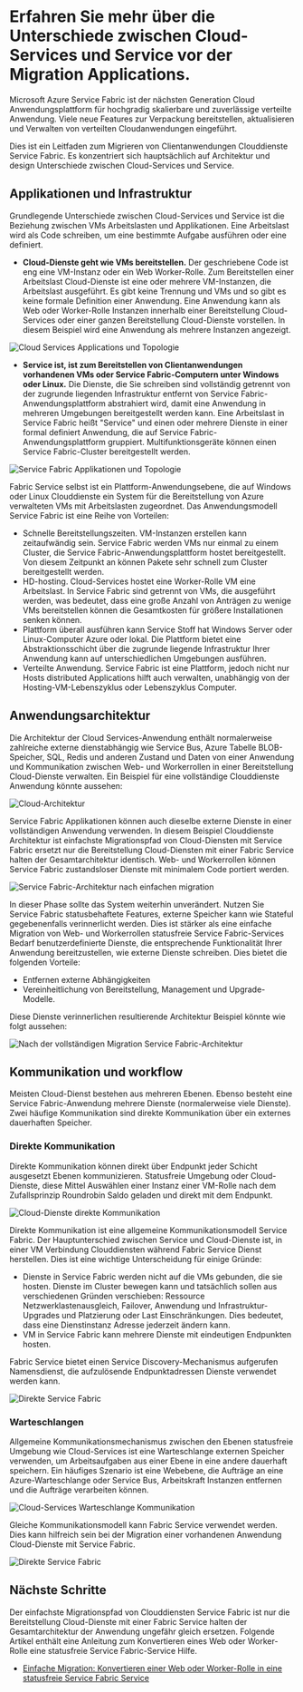 <properties
   pageTitle="Unterschiede zwischen Cloud-Services und Service | Microsoft Azure"
   description="Eine grundlegende Übersicht über Migration Anwendung von Clouddiensten Service Fabric."
   services="service-fabric"
   documentationCenter=".net"
   authors="vturecek"
   manager="timlt"
   editor=""/>

<tags
   ms.service="service-fabric"
   ms.devlang="dotNet"
   ms.topic="article"
   ms.tgt_pltfrm="NA"
   ms.workload="NA"
   ms.date="10/19/2016"
   ms.author="vturecek"/>

# <a name="learn-about-the-differences-between-cloud-services-and-service-fabric-before-migrating-applications"></a>Erfahren Sie mehr über die Unterschiede zwischen Cloud-Services und Service vor der Migration Applications.
Microsoft Azure Service Fabric ist der nächsten Generation Cloud Anwendungsplattform für hochgradig skalierbare und zuverlässige verteilte Anwendung. Viele neue Features zur Verpackung bereitstellen, aktualisieren und Verwalten von verteilten Cloudanwendungen eingeführt. 

Dies ist ein Leitfaden zum Migrieren von Clientanwendungen Clouddienste Service Fabric. Es konzentriert sich hauptsächlich auf Architektur und design Unterschiede zwischen Cloud-Services und Service.
 
## <a name="applications-and-infrastructure"></a>Applikationen und Infrastruktur

Grundlegende Unterschiede zwischen Cloud-Services und Service ist die Beziehung zwischen VMs Arbeitslasten und Applikationen. Eine Arbeitslast wird als Code schreiben, um eine bestimmte Aufgabe ausführen oder eine definiert.
 
 - **Cloud-Dienste geht wie VMs bereitstellen.** Der geschriebene Code ist eng eine VM-Instanz oder ein Web Worker-Rolle. Zum Bereitstellen einer Arbeitslast Cloud-Dienste ist eine oder mehrere VM-Instanzen, die Arbeitslast ausgeführt. Es gibt keine Trennung und VMs und so gibt es keine formale Definition einer Anwendung. Eine Anwendung kann als Web oder Worker-Rolle Instanzen innerhalb einer Bereitstellung Cloud-Services oder einer ganzen Bereitstellung Cloud-Dienste vorstellen. In diesem Beispiel wird eine Anwendung als mehrere Instanzen angezeigt.
 
![Cloud Services Applications und Topologie][1]

 - **Service ist, ist zum Bereitstellen von Clientanwendungen vorhandenen VMs oder Service Fabric-Computern unter Windows oder Linux.** Die Dienste, die Sie schreiben sind vollständig getrennt von der zugrunde liegenden Infrastruktur entfernt von Service Fabric-Anwendungsplattform abstrahiert wird, damit eine Anwendung in mehreren Umgebungen bereitgestellt werden kann. Eine Arbeitslast in Service Fabric heißt "Service" und einen oder mehrere Dienste in einer formal definiert Anwendung, die auf Service Fabric-Anwendungsplattform gruppiert. Multifunktionsgeräte können einen Service Fabric-Cluster bereitgestellt werden.
 
![Service Fabric Applikationen und Topologie][2]
 
Fabric Service selbst ist ein Plattform-Anwendungsebene, die auf Windows oder Linux Clouddienste ein System für die Bereitstellung von Azure verwalteten VMs mit Arbeitslasten zugeordnet.
Das Anwendungsmodell Service Fabric ist eine Reihe von Vorteilen:

 - Schnelle Bereitstellungszeiten. VM-Instanzen erstellen kann zeitaufwändig sein. Service Fabric werden VMs nur einmal zu einem Cluster, die Service Fabric-Anwendungsplattform hostet bereitgestellt. Von diesem Zeitpunkt an können Pakete sehr schnell zum Cluster bereitgestellt werden.
 - HD-hosting. Cloud-Services hostet eine Worker-Rolle VM eine Arbeitslast. In Service Fabric sind getrennt von VMs, die ausgeführt werden, was bedeutet, dass eine große Anzahl von Anträgen zu wenige VMs bereitstellen können die Gesamtkosten für größere Installationen senken können.
 - Plattform überall ausführen kann Service Stoff hat Windows Server oder Linux-Computer Azure oder lokal. Die Plattform bietet eine Abstraktionsschicht über die zugrunde liegende Infrastruktur Ihrer Anwendung kann auf unterschiedlichen Umgebungen ausführen. 
 - Verteilte Anwendung. Service Fabric ist eine Plattform, jedoch nicht nur Hosts distributed Applications hilft auch verwalten, unabhängig von der Hosting-VM-Lebenszyklus oder Lebenszyklus Computer.

## <a name="application-architecture"></a>Anwendungsarchitektur

Die Architektur der Cloud Services-Anwendung enthält normalerweise zahlreiche externe dienstabhängig wie Service Bus, Azure Tabelle BLOB-Speicher, SQL, Redis und anderen Zustand und Daten von einer Anwendung und Kommunikation zwischen Web- und Workerrollen in einer Bereitstellung Cloud-Dienste verwalten. Ein Beispiel für eine vollständige Clouddienste Anwendung könnte aussehen:  

![Cloud-Architektur][9]

Service Fabric Applikationen können auch dieselbe externe Dienste in einer vollständigen Anwendung verwenden. In diesem Beispiel Clouddienste Architektur ist einfachste Migrationspfad von Cloud-Diensten mit Service Fabric ersetzt nur die Bereitstellung Cloud-Diensten mit einer Fabric Service halten der Gesamtarchitektur identisch. Web- und Workerrollen können Service Fabric zustandsloser Dienste mit minimalem Code portiert werden.

![Service Fabric-Architektur nach einfachen migration][10]

In dieser Phase sollte das System weiterhin unverändert. Nutzen Sie Service Fabric statusbehaftete Features, externe Speicher kann wie Stateful gegebenenfalls verinnerlicht werden. Dies ist stärker als eine einfache Migration von Web- und Workerrollen statusfreie Service Fabric-Services Bedarf benutzerdefinierte Dienste, die entsprechende Funktionalität Ihrer Anwendung bereitzustellen, wie externe Dienste schreiben. Dies bietet die folgenden Vorteile: 

 - Entfernen externe Abhängigkeiten 
 - Vereinheitlichung von Bereitstellung, Management und Upgrade-Modelle. 
 
Diese Dienste verinnerlichen resultierende Architektur Beispiel könnte wie folgt aussehen:

![Nach der vollständigen Migration Service Fabric-Architektur][11]

## <a name="communication-and-workflow"></a>Kommunikation und workflow

Meisten Cloud-Dienst bestehen aus mehreren Ebenen. Ebenso besteht eine Service Fabric-Anwendung mehrere Dienste (normalerweise viele Dienste). Zwei häufige Kommunikation sind direkte Kommunikation über ein externes dauerhaften Speicher.

### <a name="direct-communication"></a>Direkte Kommunikation

Direkte Kommunikation können direkt über Endpunkt jeder Schicht ausgesetzt Ebenen kommunizieren. Statusfreie Umgebung oder Cloud-Dienste, diese Mittel Auswählen einer Instanz einer VM-Rolle nach dem Zufallsprinzip Roundrobin Saldo geladen und direkt mit dem Endpunkt.

![Cloud-Dienste direkte Kommunikation][5]

 Direkte Kommunikation ist eine allgemeine Kommunikationsmodell Service Fabric. Der Hauptunterschied zwischen Service und Cloud-Dienste ist, in einer VM Verbindung Clouddiensten während Fabric Service Dienst herstellen. Dies ist eine wichtige Unterscheidung für einige Gründe:

 - Dienste in Service Fabric werden nicht auf die VMs gebunden, die sie hosten. Dienste im Cluster bewegen kann und tatsächlich sollen aus verschiedenen Gründen verschieben: Ressource Netzwerklastenausgleich, Failover, Anwendung und Infrastruktur-Upgrades und Platzierung oder Last Einschränkungen. Dies bedeutet, dass eine Dienstinstanz Adresse jederzeit ändern kann. 
 - VM in Service Fabric kann mehrere Dienste mit eindeutigen Endpunkten hosten.

Fabric Service bietet einen Service Discovery-Mechanismus aufgerufen Namensdienst, die aufzulösende Endpunktadressen Dienste verwendet werden kann. 

![Direkte Service Fabric][6]

### <a name="queues"></a>Warteschlangen

Allgemeine Kommunikationsmechanismus zwischen den Ebenen statusfreie Umgebung wie Cloud-Services ist eine Warteschlange externen Speicher verwenden, um Arbeitsaufgaben aus einer Ebene in eine andere dauerhaft speichern. Ein häufiges Szenario ist eine Webebene, die Aufträge an eine Azure-Warteschlange oder Service Bus, Arbeitskraft Instanzen entfernen und die Aufträge verarbeiten können.

![Cloud-Services Warteschlange Kommunikation][7]

Gleiche Kommunikationsmodell kann Fabric Service verwendet werden. Dies kann hilfreich sein bei der Migration einer vorhandenen Anwendung Cloud-Dienste mit Service Fabric. 

![Direkte Service Fabric][8]
 
## <a name="next-steps"></a>Nächste Schritte

Der einfachste Migrationspfad von Clouddiensten Service Fabric ist nur die Bereitstellung Cloud-Dienste mit einer Fabric Service halten der Gesamtarchitektur der Anwendung ungefähr gleich ersetzen. Folgende Artikel enthält eine Anleitung zum Konvertieren eines Web oder Worker-Rolle eine statusfreie Service Fabric-Service Hilfe.

 - [Einfache Migration: Konvertieren einer Web oder Worker-Rolle in eine statusfreie Service Fabric Service](./service-fabric-cloud-services-migration-worker-role-stateless-service.md)

<!--Image references-->
[1]: ./media/service-fabric-cloud-services-migration-differences/topology-cloud-services.png
[2]: ./media/service-fabric-cloud-services-migration-differences/topology-service-fabric.png
[5]: ./media/service-fabric-cloud-services-migration-differences/cloud-service-communication-direct.png
[6]: ./media/service-fabric-cloud-services-migration-differences/service-fabric-communication-direct.png
[7]: ./media/service-fabric-cloud-services-migration-differences/cloud-service-communication-queues.png
[8]: ./media/service-fabric-cloud-services-migration-differences/service-fabric-communication-queues.png
[9]: ./media/service-fabric-cloud-services-migration-differences/cloud-services-architecture.png
[10]: ./media/service-fabric-cloud-services-migration-differences/service-fabric-architecture-simple.png
[11]: ./media/service-fabric-cloud-services-migration-differences/service-fabric-architecture-full.png
